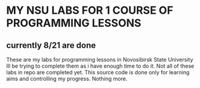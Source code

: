 # **MY NSU LABS FOR 1 COURSE OF PROGRAMMING LESSONS**
## currently 8/21 are done

These are my labs for programming lessons in Novosibirsk State University
Ill be trying to complete them as i have enough time to do it.
Not all of these labs in repo are completed yet.
This source code is done only for learning aims and controlling my progress. Nothing more.
